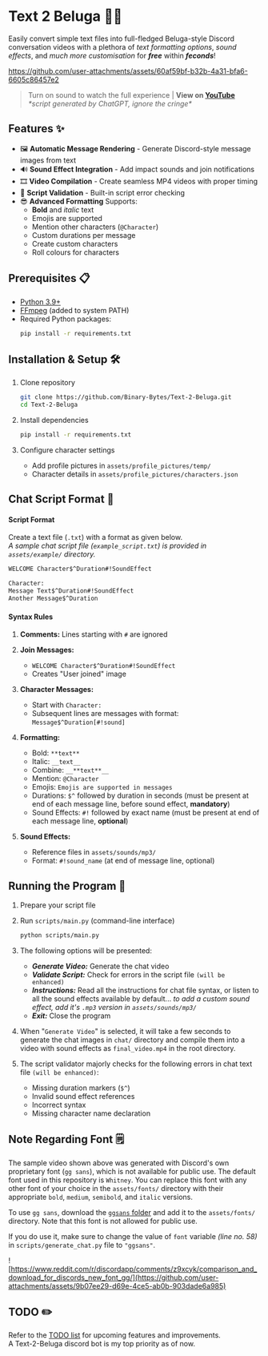 # Text 2 Beluga 🎥💬

Easily convert simple text files into full-fledged Beluga-style Discord conversation videos with a plethora of _text formatting options_, _sound effects_, and _much more customisation_ for ***free*** within ***feconds***!

https://github.com/user-attachments/assets/60af59bf-b32b-4a31-bfa6-6605c86457e2
> Turn on sound to watch the full experience  |  **View on [YouTube](https://www.youtube.com/watch?v=QD5cZ_ZrM9g)**\
> _\*script generated by ChatGPT, ignore the cringe\*_

## Features ✨

- 🖼️ **Automatic Message Rendering** - Generate Discord-style message images from text
- 🔊 **Sound Effect Integration** - Add impact sounds and join notifications
- 🎞️ **Video Compilation** - Create seamless MP4 videos with proper timing
- 📝 **Script Validation** - Built-in script error checking
- 😎 **Advanced Formatting** Supports:
    - **Bold** and *italic* text
    - Emojis are supported
    - Mention other characters (`@Character`)
    - Custom durations per message
    - Create custom characters
    - Roll colours for characters

## Prerequisites 📋

- [Python 3.9+](https://www.python.org/downloads/)
- [FFmpeg](https://ffmpeg.org/download.html) (added to system PATH)
- Required Python packages:
    ```bash
    pip install -r requirements.txt
    ```

## Installation & Setup 🛠

1. Clone repository
    ```bash
    git clone https://github.com/Binary-Bytes/Text-2-Beluga.git
    cd Text-2-Beluga
    ```

2. Install dependencies
    ```bash
    pip install -r requirements.txt
    ```

3. Configure character settings 
    - Add profile pictures in `assets/profile_pictures/temp/`
    - Character details in `assets/profile_pictures/characters.json`

## Chat Script Format 📜

#### Script Format

Create a text file (`.txt`) with a format as given below.\
_A sample chat script file (`example_script.txt`) is provided in `assets/example/` directory._

```txt
WELCOME Character$^Duration#!SoundEffect

Character:
Message Text$^Duration#!SoundEffect
Another Message$^Duration
```

#### Syntax Rules

1. **Comments:** Lines starting with `#` are ignored

2. **Join Messages:**
    - `WELCOME Character$^Duration#!SoundEffect`
    - Creates "User joined" image

3. **Character Messages:**
    - Start with `Character:`
    - Subsequent lines are messages with format:
    `Message$^Duration[#!sound]`

4. **Formatting:**
    - Bold: `**text**`
    - Italic: `__text__`
    - Combine: `__**text**__`
    - Mention: `@Character`
    - Emojis: `Emojis are supported in messages`
    - Durations: `$^` followed by duration in seconds (must be present at end of each message line, before sound effect, **mandatory**)
    - Sound Effects: `#!` followed by exact name (must be present at end of each message line, **optional**)

5. **Sound Effects:**
    - Reference files in `assets/sounds/mp3/`
    - Format: `#!sound_name` (at end of message line, optional)

## Running the Program 🚀

1. Prepare your script file

2. Run `scripts/main.py` (command-line interface)
    ```bash
    python scripts/main.py
    ```

3. The following options will be presented:
    - ***Generate Video:*** Generate the chat video
    - ***Validate Script:*** Check for errors in the script file `(will be enhanced)`
    - ***Instructions:*** Read all the instructions for chat file syntax, or listen to all the sound effects available by default... _to add a custom sound effect, add it's `.mp3` version in `assets/sounds/mp3/`_
    - ***Exit:*** Close the program

4. When "`Generate Video`" is selected, it will take a few seconds to generate the chat images in `chat/` directory and compile them into a video with sound effects as `final_video.mp4` in the root directory.

5. The script validator majorly checks for the following errors in chat text file `(will be enhanced)`:
    - Missing duration markers (`$^`)
    - Invalid sound effect references
    - Incorrect syntax
    - Missing character name declaration

## Note Regarding Font 🗒️

The sample video shown above was generated with Discord's own proprietary font (`gg sans`), which is not available for public use. The default font used in this repository is `Whitney`. You can replace this font with any other font of your choice in the `assets/fonts/` directory with their appropriate `bold`, `medium`, `semibold`, and `italic` versions.

To use `gg sans`, download the [`ggsans` folder](https://drive.google.com/drive/folders/1Zm8c2o-bStC7nsAGMXALdMVuCkU1hQFY?usp=drive_link) and add it to the `assets/fonts/` directory. Note that this font is not allowed for public use.

If you do use it, make sure to change the value of `font` variable _(line no. 58)_ in `scripts/generate_chat.py` file to `"ggsans"`.

![https://www.reddit.com/r/discordapp/comments/z9xcyk/comparison_and_download_for_discords_new_font_gg/](https://github.com/user-attachments/assets/9b07ee29-d69e-4ce5-ab0b-903dade6a985)

## TODO ✏️

Refer to the [TODO list](NOTES.md) for upcoming features and improvements.\
A Text-2-Beluga discord bot is my top priority as of now.